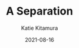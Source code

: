 ---
title: "A Separation"
author: "Katie Kitamura"
isbn: ""
isbn13: "9780399576102"
rating: "4"
publisher: Riverhead Books
pages: "231"
publishYear: "2017"
read: "2021"
goodreads_id: "30407998"
language: "en"
date: "2021-08-16"
---